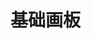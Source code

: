 <!--
 * @Date: 2021-06-07 22:19:38
 * @LastEditTime: 2021-06-09 10:06:09
 * @FilePath: \basics-drawing-board\README.md
-->
# 基础画板
 
